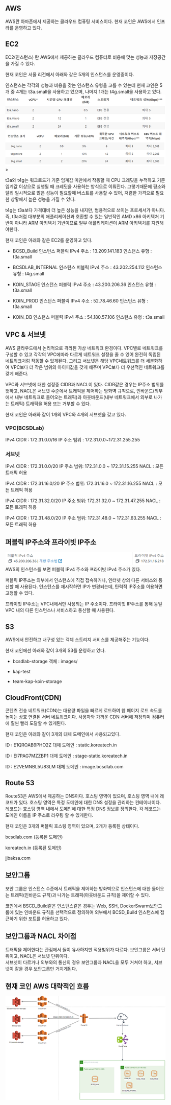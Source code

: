 ## AWS
AWS란 아마존에서 제공하는 클라우드 컴퓨팅 서비스이다. 현재 코인은 AWS에서 인프라를 운영하고 있다.


## EC2
EC2(인스턴스) 란 AWS에서 제공하는 클라우드 컴퓨터로 비용에 맞는 성능과 저장공간을 가질 수 있다.

현재 코인은 서울 리전에서 아래와 같은 5개의 인스턴스를 운영중이다.

인스턴스는 각각의 성능과 비용을 갖는 인스턴스 유형을 고를 수 있는데 현재 코인은 5개 중 4개는 t3a.small을 사용하고 있으며, 나머지 1개는 t4g.small을 사용하고 있다.
<img src="./img_1.png">>



t3a와 t4g는 워크로드가 기준 임계값 미만에서 작동할 때 CPU 크레딧을 누적하고 기준 임계값 이상으로 실행될 때 크레딧을 사용하는 방식으로 이뤄진다. 그렇기때문에 평소와 달리 일시적으로 많은 성능이 필요할때 버스트를 사용할 수 있어, 저렴한 가격으로 필요한 상황에서 높은 성능을 가질 수 있다.

t4g는 t3a보다 가격대비 더 높은 성능을 내지만, 범용적으로 쓰이는 프로세서가 아니다. 즉, t3a처럼 대부분의 애플리케이션과 호환할 수 있는 일반적인 AMD x86 아키텍처 기반이 아니라 ARM 아키텍처 기반이므로 일부 애플리케이션이 ARM 아키텍처를 지원해야한다.

현재 코인은 아래와 같은 EC2를 운영하고 있다.

- BCSD_Build 인스턴스
  퍼블릭 IPv4 주소 : 13.209.141.183
  인스턴스 유형 : t3a.small

- BCSDLAB_INTERNAL 인스턴스
  퍼블릭 IPv4 주소 : 43.202.254.112
  인스턴스 유형 : t4g.small

- KOIN_STAGE 인스턴스
  퍼블릭 IPv4 주소 : 43.200.206.36
  인스턴스 유형 : t3a.small

- KOIN_PROD 인스턴스
  퍼블릭 IPv4 주소 : 52.78.46.60
  인스턴스 유형 : t3a.small

- KOIN_DB 인스턴스
  퍼블릭 IPv4 주소 : 54.180.57.106
  인스턴스 유형 : t3a.small


## VPC & 서브넷
AWS 클라우드에서 논리적으로 격리된 가상 네트워크 환경이다. VPC별로 네트워크를 구성할 수 있고 각각의 VPC에따라 다르게 네트워크 설정을 줄 수 있어 완전히 독립된 네트워크처럼 작동할 수 있게된다. 그리고 서브넷은 해당 VPC네트워크를 더 세분화하여 VPC보다 더 작은 범위의 아이피값을 갖게 해주며 VPC보다 더 우선적인 네트워크를 갖게 해준다.

VPC와 서브넷에 대한 설정중 CIDR과 NACL이 있다. CIDR같은 경우는 IP주소 범위를 뜻하고, NACL은  서브넷 수준에서 트래픽을 제어하는 방화벽 규칙으로, 인바운드(외부에서 내부 네트워크로 들어오는 트래픽)과 아웃바운드(내부 네트워크에서 외부로 나가는 트래픽) 트래픽을 허용 또는 거부할 수 있다.

현재 코인은 아래와 같이 1개의 VPC와 4개의 서브넷을 갖고 있다.

### VPC(BCSDLab)
IPv4 CIDR : 172.31.0.0/16
IP 주소 범위 : 172.31.0.0~172.31.255.255

### 서브넷
IPv4 CIDR : 172.31.0.0/20
IP 주소 범위: 172.31.0.0 ~ 172.31.15.255
NACL : 모든 트래픽 허용

IPv4 CIDR : 172.31.16.0/20
IP 주소 범위: 172.31.16.0 ~ 172.31.16.255
NACL : 모든 트래픽 허용

IPv4 CIDR : 172.31.32.0/20
IP 주소 범위:  172.31.32.0 ~ 172.31.47.255
NACL : 모든 트래픽 허용

IPv4 CIDR : 172.31.48.0/20
IP 주소 범위: 172.31.48.0 ~ 172.31.63.255
NACL : 모든 트래픽 허용

## 퍼블릭 IP주소와 프라이빗 IP주소
<img src="img_2.png">
AWS의 인스턴스를 보면 퍼블릭 IPv4 주소와 프라이빗 IPv4 주소가 있다.

퍼블릭 IP주소는 외부에서 인스턴스에 직접 접속하거나, 인터넷 상의 다른 서비스와 통신할 때 사용된다. 인스턴스를 재시작하면 IP가 변경되는데, 탄력적 IP주소를 이용하면 고정할 수 있다.

프라이빗 IP주소는 VPC내에서만 사용되는 IP 주소이다. 프라이빗 IP주소를 통해 동일 VPC 내의 다른 인스턴스나 서비스하고 통신할 때 사용된다.


## S3
AWS에서 안전하고 내구성 있는 객체 스토리지 서비스를 제공해주는 기능이다.

현재 코인에선 아래와 같이 3개의 S3를 운영하고 있다.

- bcsdlab-storage
  객체 : images/

- kap-test

- team-kap-koin-storage


## CloudFront(CDN)
콘텐츠 전송 네트워크(CDN)는 대용량 파일을 빠르게 로드하여 웹 페이지 로드 속도를 높이는 상호 연결된 서버 네트워크이다. 사용자와 가까운 CDN 서버에 저장되며 컴퓨터에 훨씬 빨리 도달할 수 있게된다.

현재 코인은 아래와 같이 3개의 대체 도메인에서 사용되고있다.

ID : E1QROAB9PHO2Z
대체 도메인 : static.koreatech.in

ID : EI7PAG7MZZBP1
대체 도메인 : stage-static.koreatech.in

ID : E2VEMNBL5U83LM
대체 도메인 : image.bcsdlab.com


## Route 53
Route53은 AWS에서 제공하는 DNS이다. 호스팅 영역이 있으며, 호스팅 영역 내에 레코드가 있다. 호스팅 영역은 특정 도메인에 대한 DNS 설정을 관리하는 컨테이너이다. 레코드는 호스팅 영역 내에서 도메인에 대한 특정 DNS 정보를 정의한다. 각 레코드는 도메인 이름을 IP 주소로 라우팅 할 수 있게한다.

현재 코인은 3개의 퍼블릭 호스팅 영역이 있으며, 2개가 등록된 상태이다.

bcsdlab.com (등록된 도메인)

koreatech.in (등록된 도메인)

jjbaksa.com


## 보안그룹
보안 그룹은 인스턴스 수준에서 트래픽을 제어하는 방화벽으로 인스턴스에 대한 들어오는 트래픽(인바운드 규칙)과 나가는 트래픽(아웃바운드 규칙)을 제어할 수 있다.

코인에서 BSCD_Build같은 인스턴스같은 경우는 Web, SSH, DockerSwarm보안그룹에 있는 인바운드 규칙을 선택적으로 정의하여 외부에서 BCSD_Build 인스턴스에 접근하기 위한 포트를 허용하고 있다.


## 보안그룹과 NACL 차이점
트래픽을 제어한다는 관점에서 둘이 유사하지만 적용범위가 다르다.
보안그룹은 서버 단위이고, NACL은 서브넷 단위이다.  
서브넷이 다르거나 외부와의 통신의 경우 보안그룹과 NACL을 모두 거쳐야 하고, 서브넷이 같을 경우 보안그룹만 거치게된다.

## 현재 코인 AWS 대략적인 흐름
<img src="img.png">
